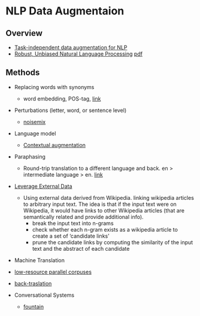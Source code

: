 # NLP Data Augmentaion

## Overview

- [Task-independent data augmentation for NLP](http://blog.aylien.com/research-directions-at-aylien-in-nlp-and-transfer-learning/)
- [Robust, Unbiased Natural Language Processing](https://drive.google.com/file/d/1JhZKKCJjIDIqZdwRL0GEUcrWxscLS87l/view) [pdf]()



## Methods

- Replacing words with synonyms
  - word embedding,  POS-tag, [link](https://github.com/KonstantinHemker/NLP-data-augmentation)

- Perturbations (letter, word, or sentence level)
  - [noisemix](https://github.com/noisemix/noisemix)

- Language model
  - [Contextual augmentation](https://github.com/pfnet-research/contextual_augmentation)

- Paraphasing
  - Round-trip translation to a different language and back. en > intermediate language > en. [link](https://github.com/PavelOstyakov/toxic/blob/master/tools/extend_dataset.py) 

- [Leverage External Data](https://forums.fast.ai/t/data-augmentation-for-nlp/229/11)
  - Using external data derived from Wikipedia. linking wikipedia articles to arbitrary input text. The idea is that if the input text were on Wikipedia, it would have links to other Wikipedia articles (that are semantically related and provide additional info).
    - break the input text into n-grams
    - check whether each n-gram exists as a wikipedia article to create a set of ‘candidate links’
    - prune the candidate links by computing the similarity of the input text and the abstract of each candidate

-  Machine Translation
  - [low-resource parallel corpuses](https://github.com/fsxfreak/nlp-augment)
  - [back-traslation](https://research.fb.com/publications/understanding-back-translation-at-scale/)

- Conversational Systems
  - [fountain](https://github.com/tzano/fountain)